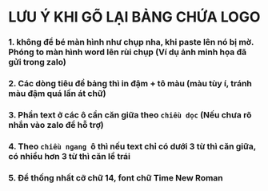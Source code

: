 # LƯU Ý KHI GÕ LẠI BẢNG CHỨA LOGO
### 1. không để bé màn hình như chụp nha, khi paste lên nó bị mờ. Phóng to màn hình word lên rùi chụp (Ví dụ ảnh minh họa đã gửi trong zalo)
### 2. Các dòng tiêu đề bảng thì in đậm + tô màu (màu tùy í, tránh màu đậm quá lấn át chữ)
### 3. Phần text ở các ô cần căn giữa theo `chiều dọc` (Nếu chưa rõ nhắn vào zalo để hỗ trợ)
### 4. Theo `chiều ngang `ô thì nếu text chỉ có dưới 3 từ thì căn giữa, có nhiều hơn 3 từ thì căn lề trái
### 5. Để thống nhất cỡ chữ 14, font chữ Time New Roman
